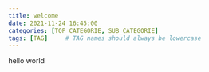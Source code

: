 ```yaml
---
title: welcome
date: 2021-11-24 16:45:00
categories: [TOP_CATEGORIE, SUB_CATEGORIE]
tags: [TAG]     # TAG names should always be lowercase
---
```


hello world